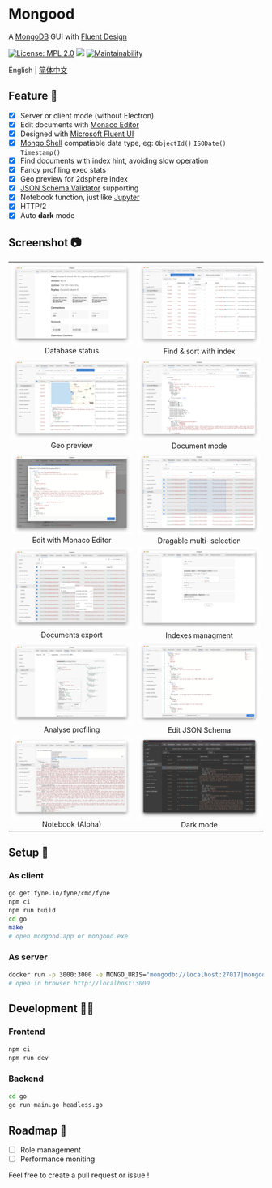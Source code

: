 # Mongood

A [MongoDB](https://www.mongodb.com/) GUI with [Fluent Design](https://www.microsoft.com/design/fluent/)

[![License: MPL 2.0](https://img.shields.io/badge/License-MPL%202.0-brightgreen.svg)](https://opensource.org/licenses/MPL-2.0)
[![](https://img.shields.io/docker/cloud/build/renzholy/mongood)](https://hub.docker.com/r/renzholy/mongood)
[![Maintainability](https://api.codeclimate.com/v1/badges/4b5f9ef66205961e4ddd/maintainability)](https://codeclimate.com/github/RenzHoly/Mongood/maintainability)

English | [简体中文](./README-zh_CN.md)

## Feature 🔮

- [x] Server or client mode (without Electron)
- [x] Edit documents with [Monaco Editor](https://microsoft.github.io/monaco-editor/index.html)
- [x] Designed with [Microsoft Fluent UI](https://developer.microsoft.com/en-us/fluentui)
- [x] [Mongo Shell](https://docs.mongodb.com/manual/core/shell-types/) compatiable data type, eg: `ObjectId()` `ISODate()` `Timestamp()`
- [x] Find documents with index hint, avoiding slow operation
- [x] Fancy profiling exec stats
- [x] Geo preview for 2dsphere index
- [x] [JSON Schema Validator](https://docs.mongodb.com/manual/reference/operator/query/jsonSchema/) supporting
- [x] Notebook function, just like [Jupyter](https://jupyter.org/)
- [x] HTTP/2
- [x] Auto **dark** mode

## Screenshot 📷

<table>
  <tr>
    <td align="center"><img src="./screenshot/stats.png"> Database status</td>
    <td align="center"><img src="./screenshot/index.png"> Find & sort with index</td>
  </tr>
  <tr>
    <td align="center"><img src="./screenshot/geo.png" /> Geo preview</td>
    <td align="center"><img src="./screenshot/document.png" /> Document mode</td>
  </tr>
  <tr>
    <td align="center"><img src="./screenshot/editor.png" /> Edit with Monaco Editor</td>
    <td align="center"><img src="./screenshot/multi-select.png" /> Dragable multi-selection</td>
  </tr>
  <tr>
    <td align="center"><img src="./screenshot/export.png" /> Documents export</td>
    <td align="center"><img src="./screenshot/indexes.png" /> Indexes managment</td>
  </tr>
  <tr>
    <td align="center"><img src="./screenshot/profiling.png" /> Analyse profiling</td>
    <td align="center"><img src="./screenshot/schema.png" /> Edit JSON Schema</td>
  </tr>
  <tr>
    <td align="center"><img src="./screenshot/notebook.png" /> Notebook (Alpha)</td>
    <td align="center"><img src="./screenshot/dark.png" /> Dark mode</td>
  </tr>
</table>

## Setup 🔧

### As client

```bash
go get fyne.io/fyne/cmd/fyne
npm ci
npm run build
cd go
make
# open mongood.app or mongood.exe
```

### As server

```bash
docker run -p 3000:3000 -e MONGO_URIS="mongodb://localhost:27017|mongodb://user:password@example.com:27017" renzholy/mongood
# open in browser http://localhost:3000
```

## Development 👨‍💻

### Frontend

```bash
npm ci
npm run dev
```

### Backend

```bash
cd go
go run main.go headless.go
```

## Roadmap 🚧

- [ ] Role management
- [ ] Performance moniting

Feel free to create a pull request or issue !
